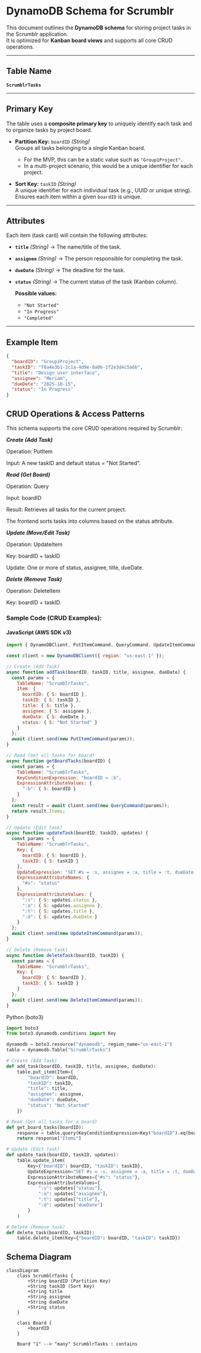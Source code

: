 # DynamoDB Schema for Scrumblr

This document outlines the **DynamoDB schema** for storing project tasks in the Scrumblr application.  
It is optimized for **Kanban board views** and supports all core CRUD operations.

---

## Table Name
**`ScrumblrTasks`**

---

## Primary Key

The table uses a **composite primary key** to uniquely identify each task and to organize tasks by project board.

- **Partition Key:** `boardID` *(String)*  
  Groups all tasks belonging to a single Kanban board.  
  - For the MVP, this can be a static value such as `"Group1Project"`.  
  - In a multi-project scenario, this would be a unique identifier for each project.

- **Sort Key:** `taskID` *(String)*  
  A unique identifier for each individual task (e.g., UUID or unique string).  
  Ensures each item within a given `boardID` is unique.

---

## Attributes

Each item (task card) will contain the following attributes:

- **`title`** *(String)* → The name/title of the task.  
- **`assignee`** *(String)* → The person responsible for completing the task.  
- **`dueDate`** *(String)* → The deadline for the task.  
- **`status`** *(String)* → The current status of the task (Kanban column).  

  **Possible values:**
  - `"Not Started"`
  - `"In Progress"`
  - `"Completed"`

---

## Example Item

```json
{
  "boardID": "Group1Project",
  "taskID": "f8a4e3b1-2c1a-4d9e-8a0b-1f2e3d4c5a6b",
  "title": "Design user interface",
  "assignee": "Meriam",
  "dueDate": "2025-10-15",
  "status": "In Progress"
}
```
## CRUD Operations & Access Patterns

This schema supports the core CRUD operations required by Scrumblr:

***Create (Add Task)***

Operation: PutItem

Input: A new taskID and default status = "Not Started".

***Read (Get Board)***

Operation: Query

Input: boardID

Result: Retrieves all tasks for the current project.

The frontend sorts tasks into columns based on the status attribute.

***Update (Move/Edit Task)***

Operation: UpdateItem

Key: boardID + taskID

Update: One or more of status, assignee, title, dueDate.

***Delete (Remove Task)***

Operation: DeleteItem

Key: boardID + taskID.

### Sample Code (CRUD Examples):

#### JavaScript (AWS SDK v3)

```javascript
import { DynamoDBClient, PutItemCommand, QueryCommand, UpdateItemCommand, DeleteItemCommand } from "@aws-sdk/client-dynamodb";

const client = new DynamoDBClient({ region: "us-east-1" });

// Create (Add Task)
async function addTask(boardID, taskID, title, assignee, dueDate) {
  const params = {
    TableName: "ScrumblrTasks",
    Item: {
      boardID: { S: boardID },
      taskID: { S: taskID },
      title: { S: title },
      assignee: { S: assignee },
      dueDate: { S: dueDate },
      status: { S: "Not Started" }
    }
  };
  await client.send(new PutItemCommand(params));
}

// Read (Get all tasks for board)
async function getBoardTasks(boardID) {
  const params = {
    TableName: "ScrumblrTasks",
    KeyConditionExpression: "boardID = :b",
    ExpressionAttributeValues: {
      ":b": { S: boardID }
    }
  };
  const result = await client.send(new QueryCommand(params));
  return result.Items;
}

// Update (Edit task)
async function updateTask(boardID, taskID, updates) {
  const params = {
    TableName: "ScrumblrTasks",
    Key: {
      boardID: { S: boardID },
      taskID: { S: taskID }
    },
    UpdateExpression: "SET #s = :s, assignee = :a, title = :t, dueDate = :d",
    ExpressionAttributeNames: {
      "#s": "status"
    },
    ExpressionAttributeValues: {
      ":s": { S: updates.status },
      ":a": { S: updates.assignee },
      ":t": { S: updates.title },
      ":d": { S: updates.dueDate }
    }
  };
  await client.send(new UpdateItemCommand(params));
}

// Delete (Remove task)
async function deleteTask(boardID, taskID) {
  const params = {
    TableName: "ScrumblrTasks",
    Key: {
      boardID: { S: boardID },
      taskID: { S: taskID }
    }
  };
  await client.send(new DeleteItemCommand(params));
}
```

Python (boto3)

```Python
import boto3
from boto3.dynamodb.conditions import Key

dynamodb = boto3.resource("dynamodb", region_name="us-east-1")
table = dynamodb.Table("ScrumblrTasks")

# Create (Add Task)
def add_task(boardID, taskID, title, assignee, dueDate):
    table.put_item(Item={
        "boardID": boardID,
        "taskID": taskID,
        "title": title,
        "assignee": assignee,
        "dueDate": dueDate,
        "status": "Not Started"
    })

# Read (Get all tasks for a board)
def get_board_tasks(boardID):
    response = table.query(KeyConditionExpression=Key("boardID").eq(boardID))
    return response["Items"]

# Update (Edit task)
def update_task(boardID, taskID, updates):
    table.update_item(
        Key={"boardID": boardID, "taskID": taskID},
        UpdateExpression="SET #s = :s, assignee = :a, title = :t, dueDate = :d",
        ExpressionAttributeNames={"#s": "status"},
        ExpressionAttributeValues={
            ":s": updates["status"],
            ":a": updates["assignee"],
            ":t": updates["title"],
            ":d": updates["dueDate"]
        }
    )

# Delete (Remove task)
def delete_task(boardID, taskID):
    table.delete_item(Key={"boardID": boardID, "taskID": taskID})
```
## Schema Diagram

```mermaid
classDiagram
    class ScrumblrTasks {
        +String boardID (Partition Key)
        +String taskID (Sort Key)
        +String title
        +String assignee
        +String dueDate
        +String status
    }

    class Board {
        +boardID
    }

    Board "1" --> "many" ScrumblrTasks : contains
```
